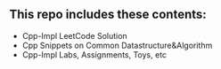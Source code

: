 This repo includes these contents:
---
- Cpp-Impl LeetCode Solution
- Cpp Snippets on Common Datastructure&Algorithm
- Cpp-Impl Labs, Assignments, Toys, etc

